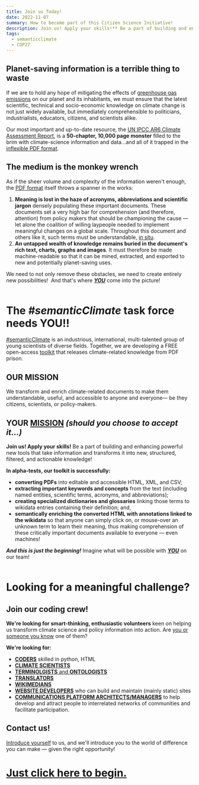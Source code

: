 ```yaml
---
title: Join us Today!
date: 2022-11-07
summary: How to become part of this Citizen Science Initiative!
description: Join us! Apply your skills!** Be a part of building and enhancing powerful new tools that take information and transform it into new, structured, filtered, and actionable knowledge!
tags:
  - semanticclimate
  - COP27
---
```


## Planet-saving information is a terrible thing to waste

If we are to hold any hope of mitigating the effects of [greenhouse gas emissions](https://www.wikidata.org/wiki/Q112192791) on our planet and its inhabitants, we must ensure that the latest scientific, technical and socio-economic knowledge on climate change is not just widely available, but immediately comprehensible to politicians, industrialists, educators, citizens, and scientists alike.

Our most important and up-to-date resource, the [UN IPCC AR6 Climate Assessment Report](https://www.ipcc.ch/assessment-report/ar6/), is a **50-chapter, 10,000 page monster** filled to the brim with climate-science information and data...and all of it trapped in the [inflexible PDF format](https://wiki.c2.com/?PdfSucks).

## **The medium is the monkey wrench**

As if the sheer volume and complexity of the information weren't enough, the [PDF format](https://wiki.c2.com/?PdfSucks) itself throws a spanner in the works:

1. **Meaning is lost in the haze of acronyms, abbreviations and scientific jargon** densely populating these important documents. These documents set a very high bar for comprehension (and therefore, attention) from policy makers that should be championing the cause — let alone the coalition of willing laypeople needed to implement meaningful changes on a global scale. Throughout this document and others like it, such terms must be understandable, [in situ](https://www.wikidata.org/wiki/Q216681).
2. **An untapped wealth of knowledge remains buried in the document's rich text, charts, graphs and images**. It must therefore be made machine-readable so that it can be mined, extracted, and exported to new and potentially planet-saving uses.

We need to not only remove these obstacles, we need to create entirely new possibilities! 
And that's where <a href="mailto:semanticclimate+volunteer@gmail.com?subject=I want to be a #semanticClimate Volunteer!&body=I want to volunteer for the #semanticClimate task force!">**_YOU_**</a> come into the picture!
<br>
<br>

# The _#semanticClimate_ task force needs YOU!!

[#semanticClimate](https://semanticclimate.github.io/p/en/posts/oaweek_getting_started/) is an industrious, international, multi-talented group of young scientists of diverse fields. Together, we are developing a FREE open-access [toolkit](http://www.semantictoolkit.org) that releases climate-related knowledge from PDF prison.

## **OUR** MISSION

We transform and enrich climate-related documents to make them understandable, useful, and accessible to anyone and everyone— be they citizens, scientists, or policy-makers.

## **YOUR** <a href="mailto:semanticclimate+volunteer@gmail.com?subject=I want to be a #semanticClimate Volunteer!&body=I want to volunteer for the #semanticClimate task force!">MISSION</a> _(should you choose to accept it...)_

**Join us! Apply your skills!** Be a part of building and enhancing powerful new tools that take information and transforms it into new, structured, filtered, and actionable knowledge!

**In alpha-tests, our toolkit is successfully:**

- **converting PDFs** into editable and accessible HTML, XML, and CSV;
- **extracting important keywords and concepts** from the text (including named entities, scientific terms, acronyms, and abbreviations);
- **creating specialized dictionaries and glossaries** linking those terms to wikidata entries containing their definition; and,
- **semantically enriching the converted HTML with annotations linked to the wikidata** so that anyone can simply click on, or mouse-over an unknown term to learn their meaning, thus making comprehension of these critically important documents available to everyone — even machines!

**_And this is just the beginning!_** Imagine what will be possible with <a href="mailto:semanticclimate+volunteer@gmail.com?subject=I want to be a #semanticClimate Volunteer!&body=I want to volunteer for the #semanticClimate task force!">**_YOU_**</a> on our team!
<br>
<br>

# Looking for a meaningful challenge?

## Join our coding crew!

**We're looking for smart-thinking, enthusiastic volunteers** keen on helping us transform climate science and policy information into action. Are <a href="mailto:semanticclimate+volunteer@gmail.com?subject=I want to be a #semanticClimate Volunteer!&body=I want to volunteer for the #semanticClimate task force!">you or someone you know</a> one of them?

**We're looking for:**

- <a href="mailto:semanticclimate+volunteer@gmail.com?subject=I want to be a #semanticClimate Volunteer!&body=I want to volunteer for the #semanticClimate task force!">**CODERS**</a> skilled in python, HTML
- <a href="mailto:semanticclimate+volunteer@gmail.com?subject=I want to be a #semanticClimate Volunteer!&body=I want to volunteer for the #semanticClimate task force!">**CLIMATE SCIENTISTS**</a>
- <a href="mailto:semanticclimate+volunteer@gmail.com?subject=I want to be a #semanticClimate Volunteer!&body=I want to volunteer for the #semanticClimate task force!">**TERMINOLGISTS** and **ONTOLOGISTS**</a>
- <a href="mailto:semanticclimate+volunteer@gmail.com?subject=I want to be a #semanticClimate Volunteer!&body=I want to volunteer for the #semanticClimate task force!">**TRANSLATORS**</a>
- <a href="mailto:semanticclimate+volunteer@gmail.com?subject=I want to be a #semanticClimate Volunteer!&body=I want to volunteer for the #semanticClimate task force!"> **WIKIMEDIANS**</a>
- <a href="mailto:semanticclimate+volunteer@gmail.com?subject=I want to be a #semanticClimate Volunteer!&body=I want to volunteer for the #semanticClimate task force!"> **WEBSITE DEVELOPERS**</a> who can build and maintain (mainly static) sites
- <a href="mailto:semanticclimate+volunteer@gmail.com?subject=I want to be a #semanticClimate Volunteer!&body=I want to volunteer for the #semanticClimate task force!">**COMMUNICATIONS PLATFORM ARCHITECTS/MANAGERS**</a> to help develop and attract people to interrelated networks of communities and facilitate participation.

## Contact us!

<a href="mailto:semanticclimate+volunteer@gmail.com?subject=I want to be a #semanticClimate Volunteer!&body=I want to volunteer for the #semanticClimate task force!">Introduce yourself</a> to us, and we'll introduce you to the world of difference you can make — given the right opportunity!

# <a href="mailto:semanticclimate+volunteer@gmail.com?subject=I want to be a #semanticClimate Volunteer!&body=I want to volunteer for the #semanticClimate task force!">**Just click here to begin.**</a>
